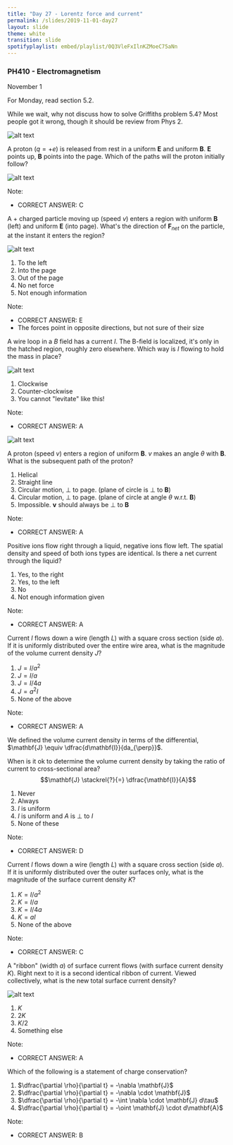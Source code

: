 ```yaml
---
title: "Day 27 - Lorentz force and current"
permalink: /slides/2019-11-01-day27
layout: slide
theme: white
transition: slide
spotifyplaylist: embed/playlist/0Q3VleFxIlnKZMoeC75aNn
---
```


<section data-markdown="">

### PH410 - Electromagnetism

November 1

For Monday, read section 5.2.

While we wait, why not discuss how to solve Griffiths problem 5.4? Most people got it wrong, though it should be review from Phys 2.

![alt text](../images/prob5.4.png "Logo Title Text 1")


<!--this doesn't work... {% include spotifyplaylist.html id=page.spotifyplaylist %}-->
</section>

<section data-markdown>

A proton ($q=+e$) is released from rest in a uniform $\mathbf{E}$ and uniform $\mathbf{B}$.  $\mathbf{E}$ points up, $\mathbf{B}$ points into the page.  Which of the paths will the proton initially follow?

![alt text](../images/d27-proton-in-EandB.png "Logo Title Text 1")

Note:
* CORRECT ANSWER: C
</section>

<section data-markdown>

A + charged particle moving up (speed $v$) enters a region with uniform $\mathbf{B}$ (left) and uniform $\mathbf{E}$ (into page). What's the direction of $\mathbf{F}_{net}$ on the particle, at the instant it enters the region?

![alt text](../images/d27-charge_enters_EandB.png "Logo Title Text 1")

1. To the left
2. Into the page
3. Out of the page
4. No net force
5. Not enough information

Note:
* CORRECT ANSWER: E
* The forces point in opposite directions, but not sure of their size
</section>

<section data-markdown>

A wire loop in a $B$ field has a current $I$. The B-field is localized, it's only in the hatched region, roughly zero elsewhere. Which way is $I$ flowing to hold the mass in place?

![alt text](../images/d27-B_holding_mass.png "Logo Title Text 1")

1. Clockwise
2. Counter-clockwise
3. You cannot "levitate" like this!

Note:
* CORRECT ANSWER: A

</section>

<section data-markdown>

![alt text](../images/d27-v_at_an_angle_to_B.png "Logo Title Text 1")

A proton (speed $v$) enters a region of uniform $\mathbf{B}$. $v$ makes an angle $\theta$ with $\mathbf{B}$. What is the subsequent path of the proton?

1. Helical
2. Straight line
3. Circular motion, $\perp$ to page. (plane of circle is $\perp$ to $\mathbf{B}$)
4. Circular motion, $\perp$ to page. (plane of circle at angle $\theta$ w.r.t. $\mathbf{B}$)
5. Impossible.  $\mathbf{v}$ should always be $\perp$ to $\mathbf{B}$

Note:
* CORRECT ANSWER: A
</section>


<section data-markdown>

Positive ions flow right through a liquid, negative ions flow left. The spatial density and speed of both ions types are identical. Is there a net current through the liquid?

1. Yes, to the right
2. Yes, to the left
3. No
4. Not enough information given

Note:
* CORRECT ANSWER: A

</section>

<section data-markdown>

Current $I$ flows down a wire (length $L$) with a square cross section (side $a$). If it is uniformly distributed over the entire wire area, what is the magnitude of the volume current density $J$?

1. $J = I/a^2$
2. $J = I/a$
3. $J = I/4a$
4. $J = a^2I$
5. None of the above

Note:
* CORRECT ANSWER: A

</section>

<section data-markdown>

We defined the volume current density in terms of the differential, $\mathbf{J} \equiv \dfrac{d\mathbf{I}}{da_{\perp}}$.

When is it ok to determine the volume current density by taking the ratio of current to cross-sectional area?
$$\mathbf{J} \stackrel{?}{=} \dfrac{\mathbf{I}}{A}$$

1. Never
2. Always
3. $I$ is uniform
4. $I$ is uniform and $A$ is $\perp$ to $I$
5. None of these

Note:
* CORRECT ANSWER: D

</section>

<section data-markdown>

Current $I$ flows down a wire (length $L$) with a square cross section (side $a$). If it is uniformly distributed over the outer surfaces only, what is the magnitude of the surface current density $K$?

1. $K = I/a^2$
2. $K = I/a$
3. $K = I/4a$
4. $K = aI$
5. None of the above

Note:
* CORRECT ANSWER: C

</section>

<section data-markdown>

A "ribbon" (width $a$) of surface current flows (with surface current density $K$). Right next to it is a second identical ribbon of current. Viewed collectively, what is the new total surface current density?

![alt text](../images/d27-current_ribbon.png "Logo Title Text 1")

1. $K$
2. $2K$
3. $K/2$
4. Something else

Note:
* CORRECT ANSWER: A

</section>


<section data-markdown>

Which of the following is a statement of charge conservation?

1. $\dfrac{\partial \rho}{\partial t} = -\nabla \mathbf{J}$
2. $\dfrac{\partial \rho}{\partial t} = -\nabla \cdot \mathbf{J}$
3. $\dfrac{\partial \rho}{\partial t} = -\int \nabla \cdot \mathbf{J} d\tau$
4. $\dfrac{\partial \rho}{\partial t} = -\oint \mathbf{J} \cdot d\mathbf{A}$

Note:
* CORRECT ANSWER: B

</section>
